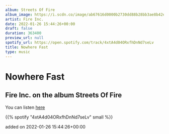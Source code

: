 ```yaml
---
album: Streets Of Fire
album_image: https://i.scdn.co/image/ab67616d0000b2730dd88b28bb3ae8b42e28f94b
artist: Fire Inc.
date: 2022-01-26 15:44:26+00:00
draft: false
duration: 363400
preview_url: null
spotify_url: https://open.spotify.com/track/4xtA4d04ORxfhDnNd7seLv
title: Nowhere Fast
type: music
---
```



# Nowhere Fast

## Fire Inc. on the album Streets Of Fire

You can listen [here](https://open.spotify.com/track/4xtA4d04ORxfhDnNd7seLv)

{{% spotify "4xtA4d04ORxfhDnNd7seLv" small %}}

added on 2022-01-26 15:44:26+00:00